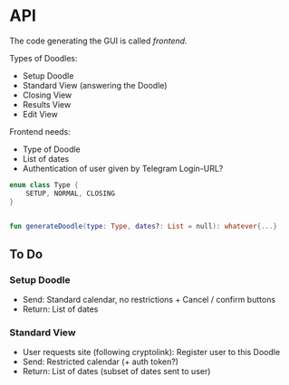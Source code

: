 # API
The code generating the GUI is called *frontend*.

Types of Doodles:
- Setup Doodle
- Standard View (answering the Doodle)
- Closing View
- Results View
- Edit View

Frontend needs:
- Type of Doodle
- List of dates
- Authentication of user given by Telegram Login-URL?

```kotlin
enum class Type {
    SETUP, NORMAL, CLOSING
}


fun generateDoodle(type: Type, dates?: List = null): whatever{...}
```

## To Do
### Setup Doodle

- Send: Standard calendar, no restrictions + Cancel / confirm buttons
- Return: List of dates

### Standard View
- User requests site (following cryptolink): Register user to this Doodle
- Send: Restricted calendar (+ auth token?)
- Return: List of dates (subset of dates sent to user)